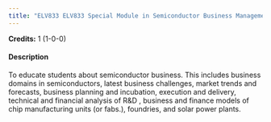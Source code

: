 ```yaml
---
title: "ELV833 ELV833 Special Module in Semiconductor Business Management"
---
```

**Credits:** 1 (1-0-0)

#### Description
To educate students about semiconductor business. This includes business domains in semiconductors, latest business challenges, market trends and forecasts, business planning and incubation, execution and delivery, technical and financial analysis of R&D , business and finance models of chip manufacturing units (or fabs.), foundries, and solar power plants.